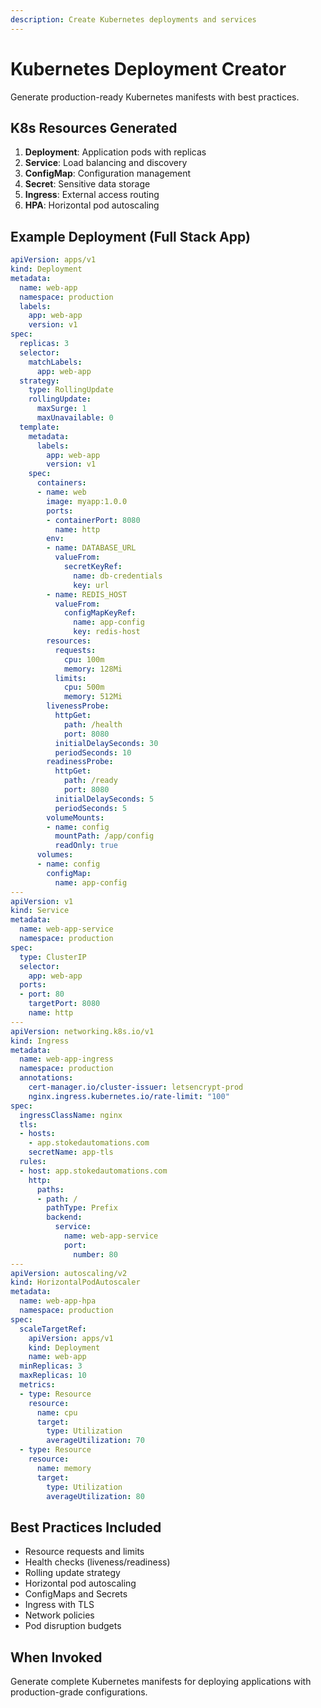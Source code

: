 ```yaml
---
description: Create Kubernetes deployments and services
---
```


# Kubernetes Deployment Creator

Generate production-ready Kubernetes manifests with best practices.

## K8s Resources Generated

1. **Deployment**: Application pods with replicas
2. **Service**: Load balancing and discovery
3. **ConfigMap**: Configuration management
4. **Secret**: Sensitive data storage
5. **Ingress**: External access routing
6. **HPA**: Horizontal pod autoscaling

## Example Deployment (Full Stack App)

```yaml
apiVersion: apps/v1
kind: Deployment
metadata:
  name: web-app
  namespace: production
  labels:
    app: web-app
    version: v1
spec:
  replicas: 3
  selector:
    matchLabels:
      app: web-app
  strategy:
    type: RollingUpdate
    rollingUpdate:
      maxSurge: 1
      maxUnavailable: 0
  template:
    metadata:
      labels:
        app: web-app
        version: v1
    spec:
      containers:
      - name: web
        image: myapp:1.0.0
        ports:
        - containerPort: 8080
          name: http
        env:
        - name: DATABASE_URL
          valueFrom:
            secretKeyRef:
              name: db-credentials
              key: url
        - name: REDIS_HOST
          valueFrom:
            configMapKeyRef:
              name: app-config
              key: redis-host
        resources:
          requests:
            cpu: 100m
            memory: 128Mi
          limits:
            cpu: 500m
            memory: 512Mi
        livenessProbe:
          httpGet:
            path: /health
            port: 8080
          initialDelaySeconds: 30
          periodSeconds: 10
        readinessProbe:
          httpGet:
            path: /ready
            port: 8080
          initialDelaySeconds: 5
          periodSeconds: 5
        volumeMounts:
        - name: config
          mountPath: /app/config
          readOnly: true
      volumes:
      - name: config
        configMap:
          name: app-config
---
apiVersion: v1
kind: Service
metadata:
  name: web-app-service
  namespace: production
spec:
  type: ClusterIP
  selector:
    app: web-app
  ports:
  - port: 80
    targetPort: 8080
    name: http
---
apiVersion: networking.k8s.io/v1
kind: Ingress
metadata:
  name: web-app-ingress
  namespace: production
  annotations:
    cert-manager.io/cluster-issuer: letsencrypt-prod
    nginx.ingress.kubernetes.io/rate-limit: "100"
spec:
  ingressClassName: nginx
  tls:
  - hosts:
    - app.stokedautomations.com
    secretName: app-tls
  rules:
  - host: app.stokedautomations.com
    http:
      paths:
      - path: /
        pathType: Prefix
        backend:
          service:
            name: web-app-service
            port:
              number: 80
---
apiVersion: autoscaling/v2
kind: HorizontalPodAutoscaler
metadata:
  name: web-app-hpa
  namespace: production
spec:
  scaleTargetRef:
    apiVersion: apps/v1
    kind: Deployment
    name: web-app
  minReplicas: 3
  maxReplicas: 10
  metrics:
  - type: Resource
    resource:
      name: cpu
      target:
        type: Utilization
        averageUtilization: 70
  - type: Resource
    resource:
      name: memory
      target:
        type: Utilization
        averageUtilization: 80
```

## Best Practices Included

- Resource requests and limits
- Health checks (liveness/readiness)
- Rolling update strategy
- Horizontal pod autoscaling
- ConfigMaps and Secrets
- Ingress with TLS
- Network policies
- Pod disruption budgets

## When Invoked

Generate complete Kubernetes manifests for deploying applications with production-grade configurations.
